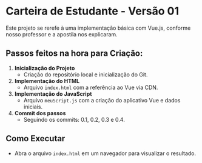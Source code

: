 # Carteira de Estudante - Versão 01

Este projeto se rerefe à uma implementação básica com Vue.js, conforme nosso professor e a apostila nos explicaram.

## Passos feitos na hora para Criação: 

1. **Inicialização do Projeto**
   - Criação do repositório local e inicialização do Git.
2. **Implementação do HTML**
   - Arquivo `index.html` com a referência ao Vue via CDN.
3. **Implementação do JavaScript**
   - Arquivo `meuScript.js` com a criação do aplicativo Vue e dados iniciais.
4. **Commit dos passos**
   - Seguindo os commits: 0.1, 0.2, 0.3 e 0.4.

## Como Executar

- Abra o arquivo `index.html` em um navegador para visualizar o resultado.
